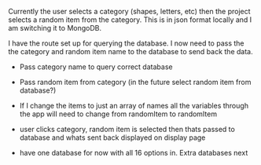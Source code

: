 <!-- File to hold my current plans -->

Currently the user selects a category (shapes, letters, etc) then the project selects a random item from the category. This is in json format locally and I am switching it to MongoDB.

I have the route set up for querying the database. I now need to pass the the category and random item name to the database to send back the data.

- Pass category name to query correct database
- Pass random item from category (in the future select random item from database?)
- If I change the items to just an array of names all the variables through the app will need to change from randomItem to randomItem

- user clicks category, random item is selected then thats passed to database and whats sent back displayed on display page
- have one database for now with all 16 options in. Extra databases next
